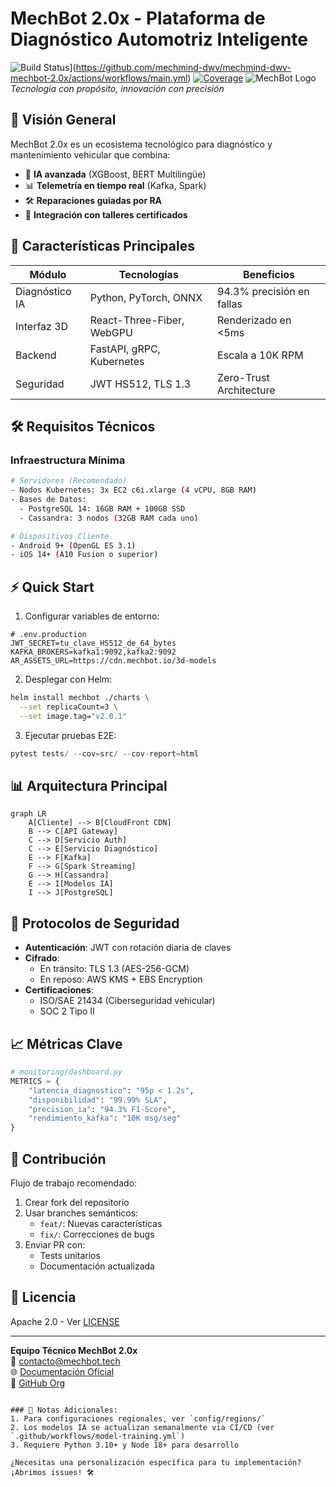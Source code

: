 # MechBot 2.0x - Plataforma de Diagnóstico Automotriz Inteligente
![Build Status](https://github.com/mechmind-dwv/mechmind-dwv-mechbot-2.0x/actions/workflows/main.yml/badge.svg)](https://github.com/mechmind-dwv/mechmind-dwv-mechbot-2.0x/actions/workflows/main.yml)
[![Coverage](https://img.shields.io/badge/coverage-90%25-green.svg)](https://codecov.io/gh/mechmind-dwv/mechmind-dwv-mechbot-2.0x)
![MechBot Logo](https://mechbot-logo.png)  
*Tecnología con propósito, innovación con precisión*

## 📌 Visión General
MechBot 2.0x es un ecosistema tecnológico para diagnóstico y mantenimiento vehicular que combina:
- 🧠 **IA avanzada** (XGBoost, BERT Multilingüe)
- 📊 **Telemetría en tiempo real** (Kafka, Spark)
- 🛠️ **Reparaciones guiadas por RA**
- 🔗 **Integración con talleres certificados**

## 🚀 Características Principales
| Módulo | Tecnologías | Beneficios |
|--------|------------|------------|
| Diagnóstico IA | Python, PyTorch, ONNX | 94.3% precisión en fallas |
| Interfaz 3D | React-Three-Fiber, WebGPU | Renderizado en <5ms |
| Backend | FastAPI, gRPC, Kubernetes | Escala a 10K RPM |
| Seguridad | JWT HS512, TLS 1.3 | Zero-Trust Architecture |

## 🛠️ Requisitos Técnicos
### Infraestructura Mínima
```bash
# Servidores (Recomendado)
- Nodos Kubernetes: 3x EC2 c6i.xlarge (4 vCPU, 8GB RAM)
- Bases de Datos: 
  - PostgreSQL 14: 16GB RAM + 100GB SSD
  - Cassandra: 3 nodos (32GB RAM cada uno)

# Dispositivos Cliente
- Android 9+ (OpenGL ES 3.1)
- iOS 14+ (A10 Fusion o superior)
```

## ⚡ Quick Start
1. Configurar variables de entorno:
```env
# .env.production
JWT_SECRET=tu_clave_HS512_de_64_bytes
KAFKA_BROKERS=kafka1:9092,kafka2:9092
AR_ASSETS_URL=https://cdn.mechbot.io/3d-models
```

2. Desplegar con Helm:
```bash
helm install mechbot ./charts \
  --set replicaCount=3 \
  --set image.tag="v2.0.1"
```

3. Ejecutar pruebas E2E:
```python
pytest tests/ --cov=src/ --cov-report=html
```

## 📊 Arquitectura Principal
```mermaid
graph LR
    A[Cliente] --> B[CloudFront CDN]
    B --> C[API Gateway]
    C --> D[Servicio Auth]
    C --> E[Servicio Diagnóstico]
    E --> F[Kafka]
    F --> G[Spark Streaming]
    G --> H[Cassandra]
    E --> I[Modelos IA]
    I --> J[PostgreSQL]
```

## 🔐 Protocolos de Seguridad
- **Autenticación**: JWT con rotación diaria de claves
- **Cifrado**: 
  - En tránsito: TLS 1.3 (AES-256-GCM)
  - En reposo: AWS KMS + EBS Encryption
- **Certificaciones**:
  - ISO/SAE 21434 (Ciberseguridad vehicular)
  - SOC 2 Tipo II

## 📈 Métricas Clave
```python
# monitoring/dashboard.py
METRICS = {
    "latencia_diagnostico": "95p < 1.2s",
    "disponibilidad": "99.99% SLA",
    "precision_ia": "94.3% F1-Score",
    "rendimiento_kafka": "10K msg/seg"
}
```

## 🤝 Contribución
Flujo de trabajo recomendado:
1. Crear fork del repositorio
2. Usar branches semánticos:
   - `feat/`: Nuevas características
   - `fix/`: Correcciones de bugs
3. Enviar PR con:
   - Tests unitarios
   - Documentación actualizada

## 📄 Licencia
Apache 2.0 - Ver [LICENSE](LICENSE)

---
**Equipo Técnico MechBot 2.0x**  
📧 contacto@mechbot.tech  
🌐 [Documentación Oficial](https://docs.mechbot.tech/v2)  
🐙 [GitHub Org](https://github.com/mechbot-2x)
```

### 📌 Notas Adicionales:
1. Para configuraciones regionales, ver `config/regions/`
2. Los modelos IA se actualizan semanalmente via CI/CD (ver `.github/workflows/model-training.yml`)
3. Requiere Python 3.10+ y Node 18+ para desarrollo

¿Necesitas una personalización específica para tu implementación? ¡Abrimos issues! 🛠️
